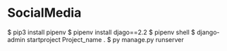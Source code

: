 # SocialMedia
$ pip3 install pipenv
$ pipenv install djago==2.2
$ pipenv shell
$ django-admin startproject Project_name .
$ py manage.py runserver


